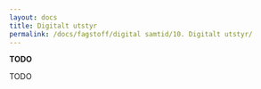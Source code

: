 ```yaml
---
layout: docs
title: Digitalt utstyr
permalink: /docs/fagstoff/digital samtid/10. Digitalt utstyr/
---
```


**TODO**

TODO